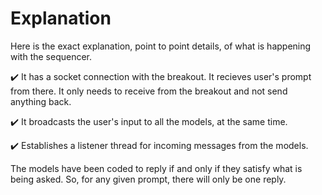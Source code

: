# Explanation

Here is the exact explanation, point to point details, of what is happening with the sequencer.


:heavy_check_mark:  It has a socket connection with the breakout. It recieves user's prompt from there. It only needs to receive from the breakout and not send anything back.

:heavy_check_mark:  It broadcasts the user's input to all the models, at the same time.

:heavy_check_mark:  Establishes a listener thread for incoming messages from the models.

The models have been coded to reply if and only if they satisfy what is being asked. So, for any given prompt, there will only be one reply.
